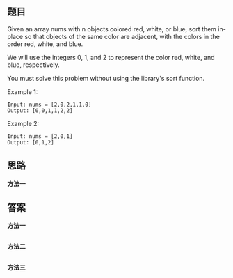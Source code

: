 ## 题目
Given an array nums with n objects colored red, white, or blue, sort them in-place so that objects of the same color are adjacent, with the colors in the order red, white, and blue.

We will use the integers 0, 1, and 2 to represent the color red, white, and blue, respectively.

You must solve this problem without using the library's sort function.


Example 1:
```
Input: nums = [2,0,2,1,1,0]
Output: [0,0,1,1,2,2]
```
Example 2:
```
Input: nums = [2,0,1]
Output: [0,1,2]
```
## 思路
**方法一**

## 答案
**方法一**
```python

```


**方法二**
```python

```

**方法三**
```python

```
